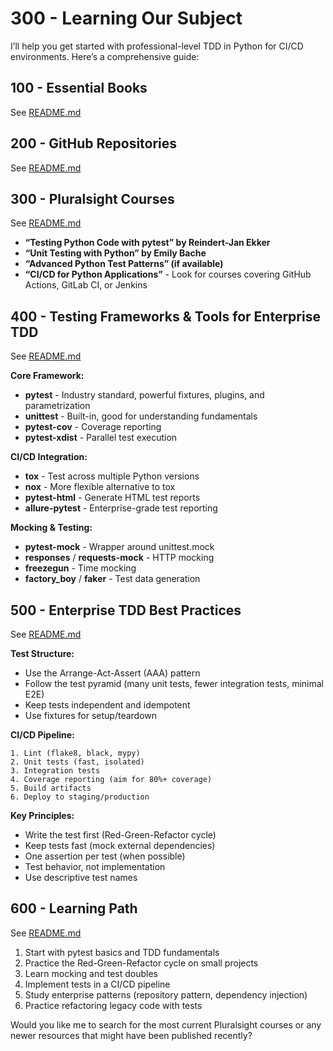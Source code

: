 # 300 - Learning Our Subject

I’ll help you get started with professional-level TDD in Python for CI/CD environments. Here’s a comprehensive guide:

## 100 - Essential Books

See [README.md](./100/README.md)

## 200 - GitHub Repositories

See [README.md](./200/README.md)

## 300 - Pluralsight Courses

See [README.md](./300/README.md)

- **“Testing Python Code with pytest” by Reindert-Jan Ekker**
- **“Unit Testing with Python” by Emily Bache**
- **“Advanced Python Test Patterns” (if available)**
- **“CI/CD for Python Applications”** - Look for courses covering GitHub Actions, GitLab CI, or Jenkins

## 400 - Testing Frameworks & Tools for Enterprise TDD

See [README.md](./400/README.md)

**Core Framework:**

- **pytest** - Industry standard, powerful fixtures, plugins, and parametrization
- **unittest** - Built-in, good for understanding fundamentals
- **pytest-cov** - Coverage reporting
- **pytest-xdist** - Parallel test execution

**CI/CD Integration:**

- **tox** - Test across multiple Python versions
- **nox** - More flexible alternative to tox
- **pytest-html** - Generate HTML test reports
- **allure-pytest** - Enterprise-grade test reporting

**Mocking & Testing:**

- **pytest-mock** - Wrapper around unittest.mock
- **responses** / **requests-mock** - HTTP mocking
- **freezegun** - Time mocking
- **factory_boy** / **faker** - Test data generation

## 500 - Enterprise TDD Best Practices

See [README.md](./500/README.md)

**Test Structure:**

- Use the Arrange-Act-Assert (AAA) pattern
- Follow the test pyramid (many unit tests, fewer integration tests, minimal E2E)
- Keep tests independent and idempotent
- Use fixtures for setup/teardown

**CI/CD Pipeline:**

```
1. Lint (flake8, black, mypy)
2. Unit tests (fast, isolated)
3. Integration tests
4. Coverage reporting (aim for 80%+ coverage)
5. Build artifacts
6. Deploy to staging/production
```

**Key Principles:**

- Write the test first (Red-Green-Refactor cycle)
- Keep tests fast (mock external dependencies)
- One assertion per test (when possible)
- Test behavior, not implementation
- Use descriptive test names

## 600 - Learning Path

See [README.md](./600/README.md)

1. Start with pytest basics and TDD fundamentals
1. Practice the Red-Green-Refactor cycle on small projects
1. Learn mocking and test doubles
1. Implement tests in a CI/CD pipeline
1. Study enterprise patterns (repository pattern, dependency injection)
1. Practice refactoring legacy code with tests

Would you like me to search for the most current Pluralsight courses or any newer resources that might have been published recently?​​​​​​​​​​​​​​​​
